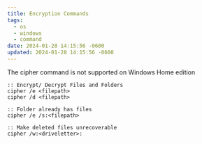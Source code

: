 ```yaml
---
title: Encryption Commands
tags:
  - os
  - windows
  - command
date: 2024-01-28 14:15:56 -0600
updated: 2024-01-28 14:15:56 -0600
---
```


The cipher command is not supported on Windows Home edition

````batch
:: Encrypt/ Decrypt Files and Folders
cipher /e <filepath> 
cipher /d <filepath>

:: Folder already has files
cipher /e /s:<filepath> 

:: Make deleted files unrecoverable
cipher /w:<driveletter>: 
````
